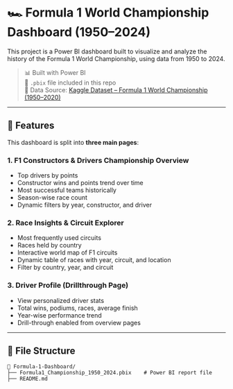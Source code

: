# 🏎️ Formula 1 World Championship Dashboard (1950–2024)

This project is a Power BI dashboard built to visualize and analyze the history of the Formula 1 World Championship, using data from 1950 to 2024.

> 📊 Built with Power BI  
> 📁 `.pbix` file included in this repo  
> 📡 Data Source: [Kaggle Dataset – Formula 1 World Championship (1950–2020)](https://www.kaggle.com/datasets/rohanrao/formula-1-world-championship-1950-2020)

---

## 🚀 Features

This dashboard is split into **three main pages**:

### 1. **F1 Constructors & Drivers Championship Overview**
- Top drivers by points
- Constructor wins and points trend over time
- Most successful teams historically
- Season-wise race count
- Dynamic filters by year, constructor, and driver

### 2. **Race Insights & Circuit Explorer**
- Most frequently used circuits
- Races held by country
- Interactive world map of F1 circuits
- Dynamic table of races with year, circuit, and location
- Filter by country, year, and circuit

### 3. **Driver Profile (Drillthrough Page)**
- View personalized driver stats
- Total wins, podiums, races, average finish
- Year-wise performance trend
- Drill-through enabled from overview pages

---

## 📂 File Structure

```plaintext
📁 Formula-1-Dashboard/
├── Formula1_Championship_1950_2024.pbix    # Power BI report file
├── README.md
